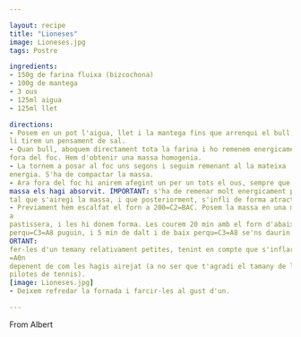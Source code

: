 ```yaml
---

layout: recipe
title: "Lioneses"
image: Lioneses.jpg
tags: Postre

ingredients:
- 150g de farina fluixa (bizcochona)
- 100g de mantega
- 3 ous
- 125ml aigua
- 125ml llet

directions:
- Posem en un pot l'aigua, llet i la mantega fins que arrenqui el bull, i
li tirem un pensament de sal.
- Quan bull, aboquem directament tota la farina i ho remenem energicamet
fora del foc. Hem d'obtenir una massa homogenia.
- La tornem a posar al foc uns segons i seguim remenant al la mateixa
energia. S'ha de compactar la massa.
- Ara fora del foc hi anirem afegint un per un tots el ous, sempre que la
massa els hagi absorvit. IMPORTANT: s'ha de remenar molt energicament per
tal que s'airegi la massa, i que posteriorment, s'infli de forma atractiva.
- Previament hem escalfat el forn a 200=C2=BAC. Posem la massa en una minig=
a
pastissera, i les hi donem forma. Les courem 20 min amb el forn d'abaix
perqu=C3=A8 puguin, i 5 min de dalt i de baix perqu=C3=A8 se'ns daurin. IMP=
ORTANT:
fer-les d'un temany relativament petites, tenint en compte que s'inflar=C3=
=A0n
depenent de com les hagis airejat (a no ser que t'agradi el tamany de les
pilotes de tennis).
[image: Lioneses.jpg]
- Deixem refredar la fornada i farcir-les al gust d'un.

---
```


From Albert
